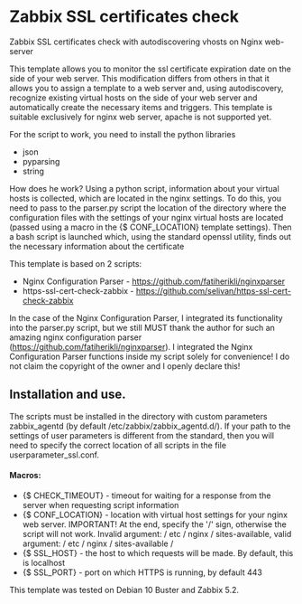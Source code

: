 # Zabbix SSL certificates check
Zabbix SSL certificates check with autodiscovering vhosts on Nginx web-server

This template allows you to monitor the ssl certificate expiration date on the side of your web server. This modification differs from others in that it allows you to assign a template to a web server and, using autodiscovery, recognize existing virtual hosts on the side of your web server and automatically create the necessary items and triggers.
This template is suitable exclusively for nginx web server, apache is not supported yet.

For the script to work, you need to install the python libraries
* json
* pyparsing
* string

How does he work? Using a python script, information about your virtual hosts is collected, which are located in the nginx settings. To do this, you need to pass to the parser.py script the location of the directory where the configuration files with the settings of your nginx virtual hosts are located (passed using a macro in the {$ CONF_LOCATION} template settings). Then a bash script is launched which, using the standard openssl utility, finds out the necessary information about the certificate

This template is based on 2 scripts:
* Nginx Configuration Parser - https://github.com/fatiherikli/nginxparser
* https-ssl-cert-check-zabbix - https://github.com/selivan/https-ssl-cert-check-zabbix

In the case of the Nginx Configuration Parser, I integrated its functionality into the parser.py script, but we still MUST thank the author for such an amazing nginx configuration parser (https://github.com/fatiherikli/nginxparser).
I integrated the Nginx Configuration Parser functions inside my script solely for convenience! I do not claim the copyright of the owner and I openly declare this!

## Installation and use.

The scripts must be installed in the directory with custom parameters zabbix_agentd (by default /etc/zabbix/zabbix_agentd.d/). If your path to the settings of user parameters is different from the standard, then you will need to specify the correct location of all scripts in the file userparameter_ssl.conf.

#### Macros:
* {$ CHECK_TIMEOUT} - timeout for waiting for a response from the server when requesting script information
* {$ CONF_LOCATION} - location with virtual host settings for your nginx web server. IMPORTANT! At the end, specify the '/' sign, otherwise the script will not work. Invalid argument: / etc / nginx / sites-available, valid argument: / etc / nginx / sites-available /
* {$ SSL_HOST} - the host to which requests will be made. By default, this is localhost
* {$ SSL_PORT} - port on which HTTPS is running, by default 443

This template was tested on Debian 10 Buster and Zabbix 5.2.
